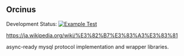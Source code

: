 Orcinus
---

Development Status: [![Example Test](https://github.com/Pctg-x8/orcinus/actions/workflows/test_example.yml/badge.svg?branch=dev&event=push)](https://github.com/Pctg-x8/orcinus/actions/workflows/test_example.yml)

https://ja.wikipedia.org/wiki/%E3%82%B7%E3%83%A3%E3%83%81

async-ready mysql protocol implementation and wrapper libraries.
